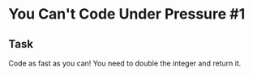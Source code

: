 # You Can't Code Under Pressure #1

## Task
Code as fast as you can! You need to double the integer and return it.